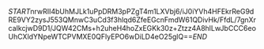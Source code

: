 $START$nrwRII4bUhMJLk1uPpDRM3pPZgT4m1LXVbj6/iJ0iYVh4HFEkrReG9dRE9VY2zysJ553QMnwC3uCd3f3hlqd6ZfeEGcnFmdW61QDivHk/FfdL/7gnXrcaIkcjwD9D1/JQW42CMs+h2uheH4hoZxEGKk30z+Ztzz4A8hlLwJbCCC6eoUhCXldYNpeWTCPVMXE0QFlyEPO6wDiLD4eO25glQ==$END$